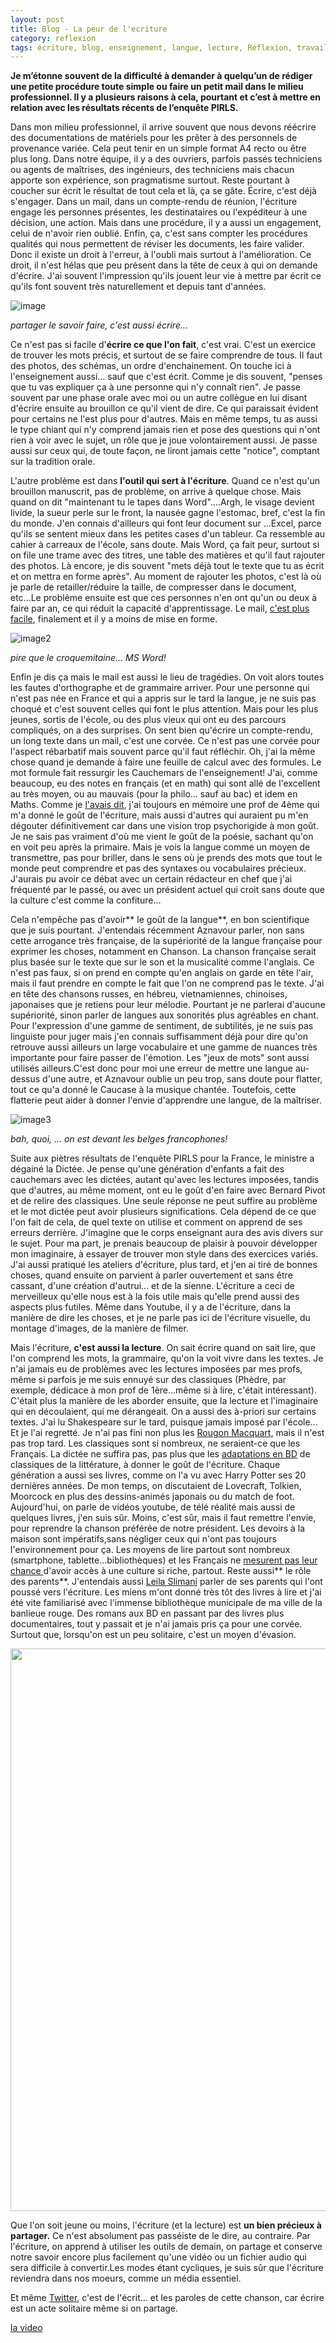 ```yaml
---
layout: post
title: Blog - La peur de l'ecriture
category: reflexion
tags: écriture, blog, enseignement, langue, lecture, Réflexion, travail
---
```

**Je m’étonne souvent de la difficulté à demander à quelqu’un de rédiger une petite procédure toute simple ou faire un petit mail dans le milieu professionnel. Il y a plusieurs raisons à cela, pourtant et c’est à mettre en relation avec les résultats récents de l’enquête PIRLS.**

Dans mon milieu professionnel, il arrive souvent que nous devons réécrire des documentations de matériels pour les prêter à des personnels de provenance variée. Cela peut tenir en un simple format A4 recto ou être plus long. Dans notre équipe, il y a des ouvriers, parfois passés techniciens ou agents de maîtrises, des ingénieurs, des techniciens mais chacun apporte son expérience, son pragmatisme surtout. Reste pourtant à coucher sur écrit le résultat de tout cela et là, ça se gâte. Écrire, c'est déjà s'engager. Dans un mail, dans un compte-rendu de réunion, l'écriture engage les personnes présentes, les destinataires ou l'expéditeur à une décision, une action. Mais dans une procédure, il y a aussi un engagement, celui de n'avoir rien oublié. Enfin, ça, c'est sans compter les procédures qualités qui nous permettent de réviser les documents, les faire valider. Donc il existe un droit à l'erreur, à l'oubli mais surtout à l'amélioration. Ce droit, il n'est hélas que peu présent dans la tête de ceux à qui on demande d'écrire. J'ai souvent l'impression qu'ils jouent leur vie à mettre par écrit ce qu'ils font souvent très naturellement et depuis tant d'années.

![image](http://numelyo.bm-lyon.fr/f_eserv/BML:BML_01ICO0010159c57b9d6ebb0/web_Source0.jpg)

*partager le savoir faire, c'est aussi écrire...*

Ce n'est pas si facile d'**écrire ce que l'on fait**, c'est vrai. C'est un exercice de trouver les mots précis, et surtout de se faire comprendre de tous. Il faut des photos, des schémas, un ordre d'enchainement. On touche ici à l'enseignement aussi... sauf que c'est écrit. Comme je dis souvent, "penses que tu vas expliquer ça à une personne qui n'y connaît rien". Je passe souvent par une phase orale avec moi ou un autre collègue en lui disant d'écrire ensuite au brouillon ce qu'il vient de dire. Ce qui paraissait évident pour certains ne l'est plus pour d'autres. Mais en même temps, tu as aussi le type chiant qui n'y comprend jamais rien et pose des questions qui n'ont rien à voir avec le sujet, un rôle que je joue volontairement aussi. Je passe aussi sur ceux qui, de toute façon, ne liront jamais cette "notice", comptant sur la tradition orale.

L'autre problème est dans **l'outil qui sert à l'écriture**. Quand ce n'est qu'un brouillon manuscrit, pas de problème, on arrive à quelque chose. Mais quand on dit "maintenant tu le tapes dans Word"....Argh, le visage devient livide, la sueur perle sur le front, la nausée gagne l'estomac, bref, c'est la fin du monde. J'en connais d'ailleurs qui font leur document sur ...Excel, parce qu'ils se sentent mieux dans les petites cases d'un tableur. Ca ressemble au cahier à carreaux de l'école, sans doute. Mais Word, ça fait peur, surtout si on file une trame avec des titres, une table des matières et qu'il faut rajouter des photos. Là encore, je dis souvent "mets déjà tout le texte que tu as écrit et on mettra en forme après". Au moment de rajouter les photos, c'est là où je parle de retailler/réduire la taille, de compresser dans le document, etc...Le problème ensuite est que ces personnes n'en ont qu'un ou deux à faire par an, ce qui réduit la capacité d'apprentissage. Le mail, <a href="https://cheziceman.wordpress.com/2017/05/18/tuto-du-bon-usage-du-courrier-electronique/">c'est plus facile</a>, finalement et il y a moins de mise en forme.

![image2](https://images.sftcdn.net/images/t_optimized,f_auto/p/0ccf945a-9b2f-11e6-b8c6-00163ec9f5fa/1999392061/microsoft-word-2016-screenshot.png)

*pire que le croquemitaine... MS Word!*

Enfin je dis ça mais le mail est aussi le lieu de tragédies. On voit alors toutes les fautes d'orthographe et de grammaire arriver. Pour une personne qui n'est pas née en France et qui a appris sur le tard la langue, je ne suis pas choqué et c'est souvent celles qui font le plus attention. Mais pour les plus jeunes, sortis de l'école, ou des plus vieux qui ont eu des parcours compliqués, on a des surprises. On sent bien qu'écrire un compte-rendu, un long texte dans un mail, c'est une corvée. Ce n'est pas une corvée pour l'aspect rébarbatif mais souvent parce qu'il faut réfléchir. Oh, j'ai la même chose quand je demande à faire une feuille de calcul avec des formules. Le mot formule fait ressurgir les Cauchemars de l'enseignement! J'ai, comme beaucoup, eu des notes en français (et en math) qui sont allé de l'excellent au très moyen, ou au mauvais (pour la philo... sauf au bac) et idem en Maths. Comme je <a href="https://cheziceman.wordpress.com/2015/08/20/culture-retrouver-la-passion-decrire-et-de-lire/">l'avais dit</a>, j'ai toujours en mémoire une prof de 4ème qui m'a donné le goût de l'écriture, mais aussi d'autres qui auraient pu m'en dégouter définitivement car dans une vision trop psychorigide à mon goût. Je ne sais pas vraiment d'où me vient le goût de la poésie, sachant qu'on en voit peu après la primaire. Mais je vois la langue comme un moyen de transmettre, pas pour briller, dans le sens où je prends des mots que tout le monde peut comprendre et pas des syntaxes ou vocabulaires précieux. J'aurais pu avoir ce débat avec un certain rédacteur en chef que j'ai fréquenté par le passé, ou avec un président actuel qui croit sans doute que la culture c'est comme la confiture...

Cela n'empêche pas d'avoir** le goût de la langue**, en bon scientifique que je suis pourtant. J'entendais récemment Aznavour parler, non sans cette arrogance très française, de la supériorité de la langue française pour exprimer les choses, notamment en Chanson. La chanson française serait plus basée sur le texte que sur le son et la musicalité comme l'anglais. Ce n'est pas faux, si on prend en compte qu'en anglais on garde en tête l'air, mais il faut prendre en compte le fait que l'on ne comprend pas le texte. J'ai en tête des chansons russes, en hébreu, vietnamiennes, chinoises, japonaises que je retiens pour leur mélodie. Pourtant je ne parlerai d'aucune supériorité, sinon parler de langues aux sonorités plus agréables en chant. Pour l'expression d'une gamme de sentiment, de subtilités, je ne suis pas linguiste pour juger mais j'en connais suffisamment déjà pour dire qu'on retrouve aussi ailleurs un large vocabulaire et une gamme de nuances très importante pour faire passer de l'émotion. Les "jeux de mots" sont aussi utilisés ailleurs.C'est donc pour moi une erreur de mettre une langue au-dessus d'une autre, et Aznavour oublie un peu trop, sans doute pour flatter, tout ce qu'a donné le Caucase à la musique chantée. Toutefois, cette flatterie peut aider à donner l'envie d'apprendre une langue, de la maîtriser.

![image3](http://www.lepoint.fr/images/2017/12/05/11605667lpw-11606923-jpg_4816075.jpg)

*bah, quoi, ... on est devant les belges francophones!*

Suite aux piètres résultats de l'enquête PIRLS pour la France, le ministre a dégainé la Dictée. Je pense qu'une génération d'enfants a fait des cauchemars avec les dictées, autant qu'avec les lectures imposées, tandis que d'autres, au même moment, ont eu le goût d'en faire avec Bernard Pivot et de relire des classiques. Une seule réponse ne peut suffire au problème et le mot dictée peut avoir plusieurs significations. Cela dépend de ce que l'on fait de cela, de quel texte on utilise et comment on apprend de ses erreurs derrière. J'imagine que le corps enseignant aura des avis divers sur le sujet. Pour ma part, je prenais beaucoup de plaisir à pouvoir développer mon imaginaire, à essayer de trouver mon style dans des exercices variés. J'ai aussi pratiqué les ateliers d'écriture, plus tard, et j'en ai tiré de bonnes choses, quand ensuite on parvient à parler ouvertement et sans être cassant, d'une création d'autrui... et de la sienne. L'écriture a ceci de merveilleux qu'elle nous est à la fois utile mais qu'elle prend aussi des aspects plus futiles. Même dans Youtube, il y a de l'écriture, dans la manière de dire les choses, et je ne parle pas ici de l'écriture visuelle, du montage d'images, de la manière de filmer.

Mais l'écriture, **c'est aussi la lecture**. On sait écrire quand on sait lire, que l'on comprend les mots, la grammaire, qu'on la voit vivre dans les textes. Je n'ai jamais eu de problèmes avec les lectures imposées par mes profs, même si parfois je me suis ennuyé sur des classiques (Phèdre, par exemple, dédicace à mon prof de 1ère...même si à lire, c'était intéressant). C'était plus la manière de les aborder ensuite, que la lecture et l'imaginaire qui en découlaient, qui me dérangeait. On a aussi des à-priori sur certains textes. J'ai lu Shakespeare sur le tard, puisque jamais imposé par l'école... Et je l'ai regretté. Je n'ai pas fini non plus les <a href="https://fr.wikipedia.org/wiki/Les_Rougon-Macquart">Rougon Macquart,</a> mais il n'est pas trop tard. Les classiques sont si nombreux, ne seraient-ce que les Français. La dictée ne suffira pas, pas plus que les <a href="https://cheziceman.wordpress.com/2017/06/21/bd-laffaire-charles-dexter-ward-de-culbard-et-lovecraft/">adaptations en BD</a> de classiques de la littérature, à donner le goût de l'écriture. Chaque génération a aussi ses livres, comme on l'a vu avec Harry Potter ses 20 dernières années. De mon temps, on discutaient de Lovecraft, Tolkien, Moorcock en plus des dessins-animés japonais ou du match de foot. Aujourd'hui, on parle de vidéos youtube, de télé réalité mais aussi de quelques livres, j'en suis sûr. Moins, c'est sûr, mais il faut remettre l'envie, pour reprendre la chanson préférée de notre président. Les devoirs à la maison sont impératifs,sans négliger ceux qui n'ont pas toujours l'environnement pour ça. Les moyens de lire partout sont nombreux (smartphone, tablette...bibliothèques) et les Français ne <a href="https://cheziceman.wordpress.com/2012/04/20/culture-son-prix-a-travers-le-monde/">mesurent pas leur chance </a>d'avoir accès à une culture si riche, partout. Reste aussi** le rôle des parents**. J'entendais aussi <a href="https://fr.wikipedia.org/wiki/Leïla_Slimani">Leila Slimani</a> parler de ses parents qui l'ont poussé vers l'écriture. Les miens m'ont donné très tôt des livres à lire et j'ai été vite familiarisé avec l'immense bibliothèque municipale de ma ville de la banlieue rouge. Des romans aux BD en passant par des livres plus documentaires, tout y passait et je n'ai jamais pris ça pour une corvée. Surtout que, lorsqu'on est un peu solitaire, c'est un moyen d'évasion.

<img class="alignnone size-medium" src="https://lh3.googleusercontent.com/Y_pc2gn5ZMvaYuCIDTS8skZ1yxWVX5WEnLyEHn_IOFfSfq5PBKLwd5zpJrSfHTstcBQ=h900" width="1440" height="900" />

Que l'on soit jeune ou moins, l'écriture (et la lecture) est **un bien précieux à partager.** Ce n'est absolument pas passéiste de le dire, au contraire. Par l'écriture, on apprend à utiliser les outils de demain, on partage et conserve notre savoir encore plus facilement qu'une vidéo ou un fichier audio qui sera difficile à convertir.Les modes étant cycliques, je suis sûr que l'écriture reviendra dans nos moeurs, comme un média essentiel.

Et même <a href="https://twitter.com/chez_iceman">Twitter</a>, c'est de l'écrit... et les paroles de cette chanson, car écrire est un acte solitaire même si on partage.

[la video](https://www.youtube.com/watch?v=MgQxw0xxHcU)

